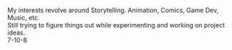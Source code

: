 My interests revolve around Storytelling. Animation, Comics, Game Dev, Music, etc.
</br>Still trying to figure things out while experimenting and working on project ideas.
</br>7-10-8
